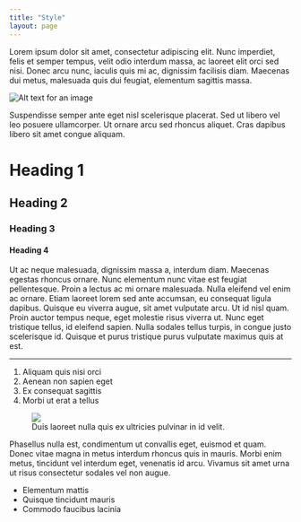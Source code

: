 ```yaml
---
title: "Style"
layout: page
---
```

Lorem ipsum dolor sit amet, consectetur adipiscing elit. Nunc imperdiet, felis et semper tempus, velit odio interdum massa, ac laoreet elit orci sed nisi. Donec arcu nunc, iaculis quis mi ac, dignissim facilisis diam. Maecenas dui metus, malesuada quis dui feugiat, elementum sagittis massa.

![Alt text for an image](https://images.unsplash.com/photo-1619312571148-b9025013f254?ixlib=rb-4.0.3&ixid=MnwxMjA3fDB8MHxwaG90by1wYWdlfHx8fGVufDB8fHx8&auto=format&fit=crop&w=1740&q=80)

Suspendisse semper ante eget nisl scelerisque placerat. Sed ut libero vel leo posuere ullamcorper. Ut ornare arcu sed rhoncus aliquet. Cras dapibus libero sit amet congue aliquam.

# Heading 1

## Heading 2

### Heading 3

#### Heading 4

Ut ac neque malesuada, dignissim massa a, interdum diam. Maecenas egestas rhoncus ornare. Nunc elementum nunc vitae est feugiat pellentesque. Proin a lectus ac mi ornare malesuada. Nulla eleifend vel enim ac ornare. Etiam laoreet lorem sed ante accumsan, eu consequat ligula dapibus. Quisque eu viverra augue, sit amet vulputate arcu. Ut id nisl quam. Proin auctor tempus neque, eget molestie risus viverra ut. Nunc eget tristique tellus, id eleifend sapien. Nulla sodales tellus turpis, in congue justo scelerisque id. Quisque et purus tristique purus vulputate maximus quis at est.

---

1. Aliquam quis nisi orci
2. Aenean non sapien eget
3. Ex consequat sagittis
4. Morbi ut erat a tellus

<figure>
<img src="https://images.unsplash.com/photo-1619312192640-78bc74d3e188?ixlib=rb-4.0.3&ixid=MnwxMjA3fDB8MHxwaG90by1wYWdlfHx8fGVufDB8fHx8&auto=format&fit=crop&w=1740&q=80">
<figcaption>Duis laoreet nulla quis ex ultricies pulvinar in id velit.</figcaption>
</figure>

Phasellus nulla est, condimentum ut convallis eget, euismod et quam. Donec vitae magna in metus interdum rhoncus quis in mauris. Morbi enim metus, tincidunt vel interdum eget, venenatis id arcu. Vivamus sit amet urna ut risus consectetur sodales vel non augue.

- Elementum mattis
- Quisque tincidunt mauris
- Commodo faucibus lacinia
